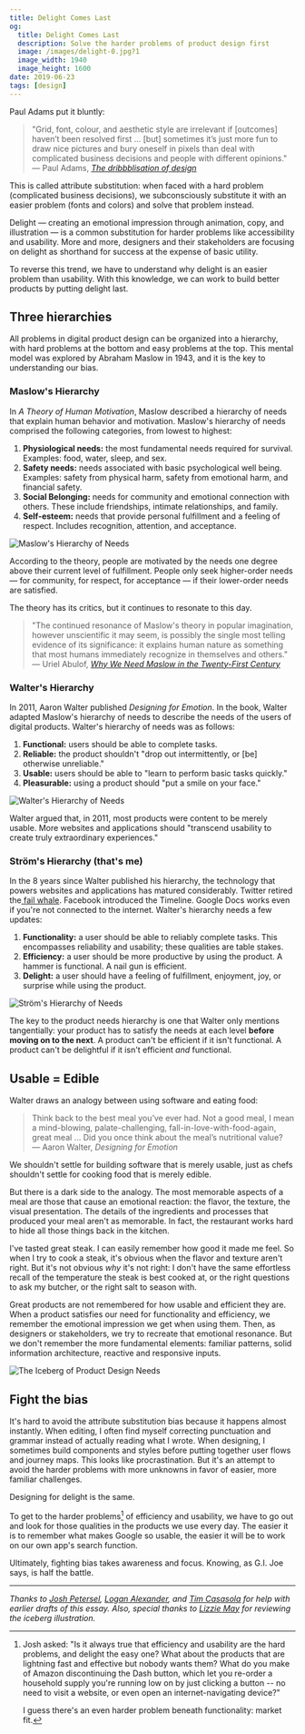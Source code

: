 ```yaml
---
title: Delight Comes Last
og:
  title: Delight Comes Last
  description: Solve the harder problems of product design first
  image: /images/delight-0.jpg?1
  image_width: 1940 
  image_height: 1600
date: 2019-06-23
tags: [design]
---
```


Paul Adams put it bluntly:


> "Grid, font, colour, and aesthetic style are irrelevant if [outcomes] haven’t been resolved first ... [but] sometimes it’s just more fun to draw nice pictures and bury oneself in pixels than deal with complicated business decisions and people with different opinions." \
> — Paul Adams, _[The dribbblisation of design](https://www.intercom.com/blog/the-dribbblisation-of-design/)_

This is called attribute substitution: when faced with a hard problem (complicated business decisions), we subconsciously substitute it with an easier problem (fonts and colors) and solve that problem instead.

Delight — creating an emotional impression through animation, copy, and illustration — is a common substitution for harder problems like accessibility and usability.  More and more, designers and their stakeholders are focusing on delight as shorthand for success at the expense of basic utility.

To reverse this trend, we have to understand why delight is an easier problem than usability. With this knowledge, we can work to build better products by putting delight last.


## Three hierarchies

All problems in digital product design can be organized into a hierarchy, with hard problems at the bottom and easy problems at the top. This mental model was explored by Abraham Maslow in 1943, and it is the key to understanding our bias.


### Maslow's Hierarchy

In _A Theory of Human Motivation_, Maslow described a hierarchy of needs that explain human behavior and motivation. Maslow's hierarchy of needs comprised the following categories, from lowest to highest:

1. **Physiological needs:** the most fundamental needs required for survival. Examples: food, water, sleep, and sex.
2. **Safety needs:** needs associated with basic psychological well being. Examples: safety from physical harm, safety from emotional harm, and financial safety.
3. **Social Belonging:** needs for community and emotional connection with others. These include friendships, intimate relationships, and family.
4. **Self-esteem:** needs that provide personal fulfillment and a feeling of respect. Includes recognition, attention, and acceptance.

![Maslow's Hierarchy of Needs](/images/delight-1.jpg)

According to the theory, people are motivated by the needs one degree above their current level of fulfillment. People only seek higher-order needs — for community, for respect, for acceptance — if their lower-order needs are satisfied.

The theory has its critics, but it continues to resonate to this day.

> "The continued resonance of Maslow's theory in popular imagination, however unscientific it may seem, is possibly the single most telling evidence of its significance: it explains human nature as something that most humans immediately recognize in themselves and others." \
> — Uriel Abulof, _[Why We Need Maslow in the Twenty-First Century](https://link.springer.com/article/10.1007%2Fs12115-017-0198-6)_

### Walter's Hierarchy

In 2011, Aaron Walter published _Designing for Emotion_. In the book, Walter adapted Maslow's hierarchy of needs to describe the needs of the users of digital products. Walter's hierarchy of needs was as follows:

1. **Functional:** users should be able to complete tasks.
2. **Reliable:** the product shouldn't "drop out intermittently, or [be] otherwise unreliable."
3. **Usable:** users should be able to "learn to perform basic tasks quickly."
4. **Pleasurable:** using a product should "put a smile on your face."

![Walter's Hierarchy of Needs](/images/delight-2.jpg)

Walter argued that, in 2011, most products were content to be merely usable. More websites and applications should "transcend usability to create truly extraordinary experiences."


### Ström's Hierarchy (that's me)

In the 8 years since Walter published his hierarchy, the technology that powers websites and applications has matured considerably. Twitter retired the[ fail whale](https://www.theatlantic.com/technology/archive/2015/01/the-story-behind-twitters-fail-whale/384313/). Facebook introduced the Timeline. Google Docs works even if you're not connected to the internet. Walter's hierarchy needs a few updates:

1. **Functionality:** a user should be able to reliably complete tasks. This encompasses reliability and usability; these qualities are table stakes.
2. **Efficiency:** a user should be more productive by using the product. A hammer is functional. A nail gun is efficient.
3. **Delight:** a user should have a feeling of fulfillment, enjoyment, joy, or surprise while using the product.

![Ström's Hierarchy of Needs](/images/delight-3.jpg)


The key to the product needs hierarchy is one that Walter only mentions tangentially: your product has to satisfy the needs at each level **before moving on to the next**. A product can't be efficient if it isn't functional. A product can't be delightful if it isn't efficient _and_ functional.

## Usable = Edible

Walter draws an analogy between using software and eating food:

> Think back to the best meal you’ve ever had. Not a good meal, I mean a mind-blowing, palate-challenging, fall-in-love-with-food-again, great meal ... Did you once think about the meal’s nutritional value? \
> — Aaron Walter, _Designing for Emotion_

We shouldn't settle for building software that is merely usable, just as chefs shouldn't settle for cooking food that is merely edible.

But there is a dark side to the analogy. The most memorable aspects of a meal are those that cause an emotional reaction: the flavor, the texture, the visual presentation. The details of the ingredients and processes that produced your meal aren't as memorable. In fact, the restaurant works hard to hide all those things back in the kitchen.

I've tasted great steak. I can easily remember how good it made me feel. So when I try to cook a steak, it's obvious when the flavor and texture aren't right. But it's not obvious _why_ it's not right: I don't have the same effortless recall of the temperature the steak is best cooked at, or the right questions to ask my butcher, or the right salt to season with.

Great products are not remembered for how usable and efficient they are. When a product satisfies our need for functionality and efficiency, we remember the emotional impression we get when using them. Then, as designers or stakeholders, we try to recreate that emotional resonance. But we don't remember the more fundamental elements: familiar patterns, solid information architecture, reactive and responsive inputs.

![The Iceberg of Product Design Needs](/images/delight-0.jpg)


## Fight the bias

It's hard to avoid the attribute substitution bias because it happens almost instantly. When editing, I often find myself correcting punctuation and grammar instead of actually reading what I wrote. When designing, I sometimes build components and styles before putting together user flows and journey maps. This looks like procrastination. But it's an attempt to avoid the harder problems with more unknowns in favor of easier, more familiar challenges.

Designing for delight is the same.

To get to the harder problems[^1] of efficiency and usability, we have to go out and look for those qualities in the products we use every day. The easier it is to remember what makes Google so usable, the easier it will be to work on our own app's search function.

Ultimately, fighting bias takes awareness and focus. Knowing, as G.I. Joe says, is half the battle.

---

_Thanks to [Josh Petersel](http://joshpetersel.com/), [Logan Alexander](https://twitter.com/loganalexander), and [Tim Casasola](http://www.timcasasola.com/) for help with earlier drafts of this essay. Also, special thanks to [Lizzie May](http://www.iamlizzie.com/) for reviewing the iceberg illustration._

[^1]: Josh asked: "Is it always true that efficiency and usability are the hard problems, and delight the easy one? What about the products that are lightning fast and effective but nobody wants them? What do you make of Amazon discontinuing the Dash button, which let you re-order a household supply you're running low on by just clicking a button -- no need to visit a website, or even open an internet-navigating device?"

    I guess there's an even harder problem beneath functionality: market fit.

